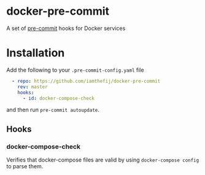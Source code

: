 # docker-pre-commit

A set of [pre-commit](http://pre-commit.com) hooks for Docker services

# Installation

Add the following to your `.pre-commit-config.yaml` file

```yaml
  - repo: https://github.com/iamthefij/docker-pre-commit
    rev: master
    hooks:
      - id: docker-compose-check
```

and then run `pre-commit autoupdate`.


## Hooks

### docker-compose-check
Verifies that docker-compose files are valid by using `docker-compose config` to parse them.
